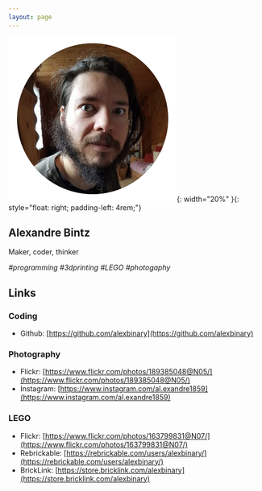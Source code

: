 ```yaml
---
layout: page
---
```


![profile](assets/profile.png){: width="20%" }{: style="float: right; padding-left: 4rem;"}

## Alexandre Bintz

Maker, coder, thinker

*#programming #3dprinting #LEGO #photogaphy*


## Links

### Coding

- Github: [https://github.com/alexbinary](https://github.com/alexbinary)

### Photography

- Flickr: [https://www.flickr.com/photos/189385048@N05/](https://www.flickr.com/photos/189385048@N05/)
- Instagram: [https://www.instagram.com/al.exandre1859](https://www.instagram.com/al.exandre1859)

### LEGO

- Flickr: [https://www.flickr.com/photos/163799831@N07/](https://www.flickr.com/photos/163799831@N07/)
- Rebrickable: [https://rebrickable.com/users/alexbinary/](https://rebrickable.com/users/alexbinary/)
- BrickLink: [https://store.bricklink.com/alexbinary](https://store.bricklink.com/alexbinary)
